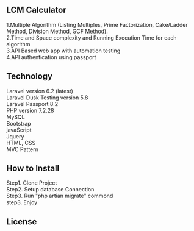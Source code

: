 ## LCM Calculator

1.Multiple Algorithm (Listing Multiples, Prime Factorization, Cake/Ladder Method, Division Method, GCF Method).<br/>
2.Time and Space complexity and Running Execution Time for each algorithm<br/>
3.API Based web app with automation testing<br/>
4.API authentication using passport<br/>



## Technology

Laravel version 6.2 (latest)<br/>
Laravel Dusk Testing version 5.8<br/>
Laravel Passport 8.2<br/>
PHP version 7.2.28<br/>
MySQL<br/>
Bootstrap<br/>
javaScript<br/>
Jquery<br/>
HTML, CSS<br/>
MVC Pattern <br/>

## How to Install

Step1. Clone Project<br/>
Step2. Setup database Connection<br/>
Step3. Run "php artian migrate" commond<br/>
step3. Enjoy<br/>

## License


